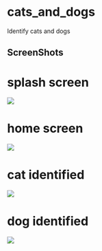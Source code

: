 # cats_and_dogs

Identify cats and dogs

## ScreenShots


# splash screen
![](screenshots/splash%20screen.png)


# home screen
![](screenshots/home.png)

# cat identified
![](screenshots/cat.png)

# dog identified
![](screenshots/dog.png)

